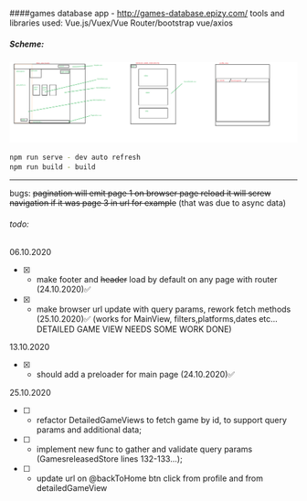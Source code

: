 ####games database app -  http://games-database.epizy.com/
tools and libraries used: Vue.js/Vuex/Vue Router/bootstrap vue/axios
##### Scheme:
![Alt text](src/assets/scheme.png?raw=true "scheme")
```sh
npm run serve - dev auto refresh
npm run build - build
```

****
bugs:
~~pagination will emit page 1 on browser page reload
it will screw navigation if it was page 3 in url for example~~ (that was due to async data)

###### todo:
06.10.2020
- [x] - make footer and ~~header~~ load by default on any page with router (24.10.2020)✅
- [x] - make browser url update with query params, rework fetch methods (25.10.2020)✅ (works for MainView, filters,platforms,dates etc...  DETAILED GAME VIEW NEEDS SOME WORK DONE)


13.10.2020

- [x] - should add a preloader for main page (24.10.2020)✅

25.10.2020

- [ ] - refactor DetailedGameViews to fetch game by id, to support query params and additional data;
- [ ] - implement new func to gather and validate query params (GamesreleasedStore lines 132-133...);
- [ ] - update url on @backToHome btn click from profile and from detailedGameView
